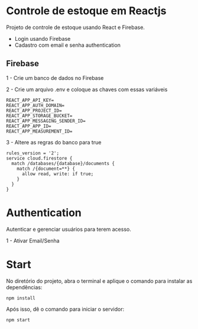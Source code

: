 # Controle de estoque em Reactjs
Projeto de controle de estoque usando React e Firebase.

* Login usando Firebase
* Cadastro com email e senha authentication

## Firebase

1 - Crie um banco de dados no Firebase

2 - Crie um arquivo .env e coloque as chaves com essas variáveis
```
REACT_APP_API_KEY=
REACT_APP_AUTH_DOMAIN=
REACT_APP_PROJECT_ID=
REACT_APP_STORAGE_BUCKET=
REACT_APP_MESSAGING_SENDER_ID=
REACT_APP_APP_ID=
REACT_APP_MEASUREMENT_ID=
```

3 - Altere as regras do banco para true

```
rules_version = '2';
service cloud.firestore {
  match /databases/{database}/documents {
    match /{document=**} {
      allow read, write: if true;
    }
  }
}
```


# Authentication
Autenticar e gerenciar usuários para terem acesso.

1 - Ativar Email/Senha


# Start
No diretório do projeto, abra o terminal e aplique o comando para instalar as dependências:

```
npm install
```
Após isso, dê o comando para iniciar o servidor:
```
npm start
```
